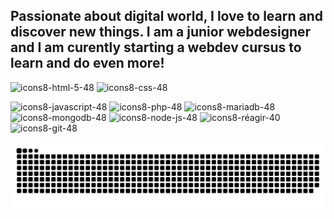 <h2>Passionate about digital world, I love to learn and discover new things.
I am a  junior webdesigner and I am curently starting
a webdev cursus to learn and do even more!</h2>

![icons8-html-5-48](https://github.com/lutchoo/lutchoo/assets/134637271/605587f8-3e52-481c-8c48-6cca63928734)
![icons8-css-48](https://github.com/lutchoo/lutchoo/assets/134637271/f1d9d199-765e-4552-86e5-2d45afecd30a)

![icons8-javascript-48](https://github.com/lutchoo/lutchoo/assets/134637271/61dd2f6e-def8-4f5c-bafc-55542314b275)
![icons8-php-48](https://github.com/lutchoo/lutchoo/assets/134637271/fc44a20f-5b72-4097-95e2-cc73e39a82fa)
![icons8-mariadb-48](https://github.com/lutchoo/lutchoo/assets/134637271/c7250cf9-6ef1-493e-a75f-936f16d83459)
![icons8-mongodb-48](https://github.com/lutchoo/lutchoo/assets/134637271/c44bdc31-90cf-4fc0-8db0-e7dd8f4c156b)
![icons8-node-js-48](https://github.com/lutchoo/lutchoo/assets/134637271/e38c4a6b-7763-46e9-944e-bf574fff0d66)
![icons8-réagir-40](https://github.com/lutchoo/lutchoo/assets/134637271/d9f466c4-e12d-4c7a-9ce0-a09925380097)
![icons8-git-48](https://github.com/lutchoo/lutchoo/assets/134637271/7f45bd37-8642-43cf-b05a-ded11d4511b4)

<img src="https://github.com/Platane/snk/raw/output/github-contribution-grid-snake.svg" alt="" style="max-width: 100%;">
